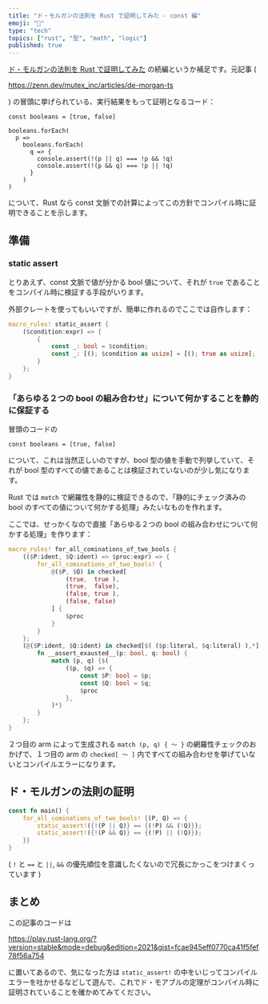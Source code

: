 ```yaml
---
title: "ド・モルガンの法則を Rust で証明してみた - const 編"
emoji: "🌊"
type: "tech"
topics: ["rust", "型", "math", "logic"]
published: true
---
```


[ド・モルガンの法則を Rust で証明してみた](https://zenn.dev/kanal/articles/de-morgan-rust) の続編というか補足です。元記事 (

https://zenn.dev/mutex_inc/articles/de-morgan-ts

) の冒頭に挙げられている、実行結果をもって証明となるコード：

```ts:TypeScript
const booleans = [true, false]

booleans.forEach(
  p =>
    booleans.forEach(
      q => {
        console.assert(!(p || q) === !p && !q)
        console.assert(!(p && q) === !p || !q)
      }
    )
)
```

について、Rust なら const 文脈での計算によってこの方針でコンパイル時に証明できることを示します。

## 準備

### static assert

とりあえず、const 文脈で値が分かる bool 値について、それが `true` であることをコンパイル時に検証する手段がいります。

外部クレートを使ってもいいですが、簡単に作れるのでここでは自作します：

```rust
macro_rules! static_assert {
    ($condition:expr) => {
        {
            const _: bool = $condition;
            const _: [(); $condition as usize] = [(); true as usize];
        }
    };
}
```

### 「あらゆる２つの bool の組み合わせ」について何かすることを静的に保証する

冒頭のコードの

```ts:TypeScript
const booleans = [true, false]
```

について、これは当然正しいのですが、bool 型の値を手動で列挙していて、それが bool 型のすべての値であることは検証されていないのが少し気になります。

Rust では `match` で網羅性を静的に検証できるので、「静的にチェック済みの bool のすべての値について何かする処理」みたいなものを作れます。

ここでは、せっかくなので直接「あらゆる２つの bool の組み合わせについて何かする処理」を作ります：

```rust
macro_rules! for_all_cominations_of_two_bools {
    (($P:ident, $Q:ident) => $proc:expr) => {
        for_all_cominations_of_two_bools! {
            @($P, $Q) in checked[
                (true,  true ),
                (true,  false),
                (false, true ),
                (false, false)
            ] {
                $proc
            }
        }
    };
    (@($P:ident, $Q:ident) in checked[$( ($p:literal, $q:literal) ),*] $proc:expr) => {
        fn __assert_exausted__(p: bool, q: bool) {
            match (p, q) {$(
                ($p, $q) => {
                    const $P: bool = $p;
                    const $Q: bool = $q;
                    $proc
                },
            )*}
        }
    };
}
```

２つ目の arm によって生成される `match (p, q) { 〜 }` の網羅性チェックのおかげで、１つ目の arm の `checked[ 〜 ]` 内ですべての組み合わせを挙げていないとコンパイルエラーになります。

## ド・モルガンの法則の証明

```rust
const fn main() {
    for_all_cominations_of_two_bools! {(P, Q) => {
        static_assert!({!(P || Q)} == {(!P) && (!Q)});
        static_assert!({!(P && Q)} == {(!P) || (!Q)});
    }}
}
```

( `!` と `==` と `||`, `&&` の優先順位を意識したくないので冗長にかっこをつけまくっています )

## まとめ

この記事のコードは

https://play.rust-lang.org/?version=stable&mode=debug&edition=2021&gist=fcae945eff0770ca41f5fef78f56a754

に置いてあるので、気になった方は `static_assert!` の中をいじってコンパイルエラーを吐かせるなどして遊んで、これでド・モアブルの定理がコンパイル時に証明されていることを確かめてみてください。
